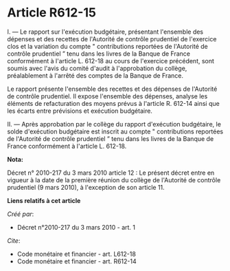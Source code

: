 # Article R612-15

I. ― Le rapport sur l'exécution budgétaire, présentant l'ensemble des dépenses et des recettes de l'Autorité de contrôle
prudentiel de l'exercice clos et la variation du compte " contributions reportées de l'Autorité de contrôle prudentiel ” tenu
dans les livres de la Banque de France conformément à l'article L. 612-18 au cours de l'exercice précédent, sont soumis avec
l'avis du comité d'audit à l'approbation du collège, préalablement à l'arrêté des comptes de la Banque de France. 

Le rapport présente l'ensemble des recettes et des dépenses de l'Autorité de contrôle prudentiel. Il expose l'ensemble des
dépenses, analyse les éléments de refacturation des moyens prévus à l'article R. 612-14 ainsi que les écarts entre prévisions
et exécution budgétaire. 

II. ― Après approbation par le collège du rapport d'exécution budgétaire, le solde d'exécution budgétaire est inscrit au
compte " contributions reportées de l'Autorité de contrôle prudentiel ” tenu dans les livres de la Banque de France
conformément à l'article L. 612-18.

**Nota:**

Décret n° 2010-217 du 3 mars 2010 article 12 : Le présent décret entre en vigueur à la date de la première réunion du collège
de l'Autorité de contrôle prudentiel (9 mars 2010), à l'exception de son article 11.

**Liens relatifs à cet article**

_Créé par_:

  - Décret n°2010-217 du 3 mars 2010 - art. 1

_Cite_:

  - Code monétaire et financier - art. L612-18
  - Code monétaire et financier - art. R612-14

